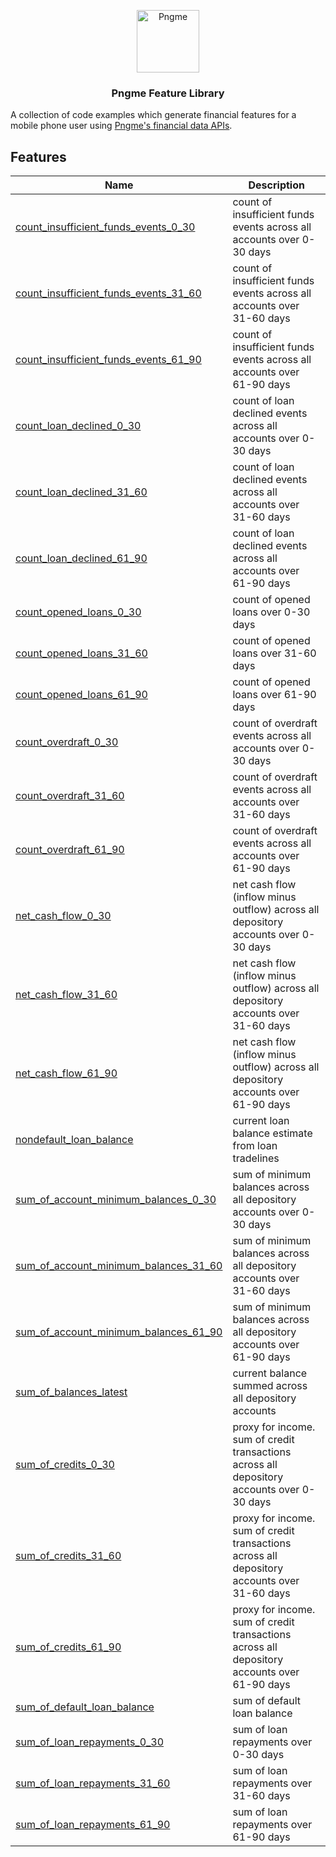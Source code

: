 <p align="center">
  <img src="https://admin.pngme.com/logo.png" alt="Pngme" width="100" height="100">
</p>

<h3 align="center">Pngme Feature Library</h3>

A collection of code examples which generate financial features for a mobile phone user using [Pngme's financial data APIs](https://developers.api.pngme.com/reference/).

## Features

| Name                                                                         | Description                                                                                 |
|------------------------------------------------------------------------------|---------------------------------------------------------------------------------------------|
| [count_insufficient_funds_events_0_30](lib/count_insufficient_funds_events)  | count of insufficient funds events across all accounts over 0-30 days                       |
| [count_insufficient_funds_events_31_60](lib/count_insufficient_funds_events) | count of insufficient funds events across all accounts over 31-60 days                      |
| [count_insufficient_funds_events_61_90](lib/count_insufficient_funds_events) | count of insufficient funds events across all accounts over 61-90 days                      |
| [count_loan_declined_0_30](lib/count_loan_declined)                          | count of loan declined events across all accounts over 0-30 days                            |
| [count_loan_declined_31_60](lib/count_loan_declined)                         | count of loan declined events across all accounts over 31-60 days                           |
| [count_loan_declined_61_90](lib/count_loan_declined)                         | count of loan declined events across all accounts over 61-90 days                           |
| [count_opened_loans_0_30](lib/count_opened_loans)                            | count of opened loans over 0-30 days                                                        |
| [count_opened_loans_31_60](lib/count_opened_loans)                           | count of opened loans over 31-60 days                                                       |
| [count_opened_loans_61_90](lib/count_opened_loans)                           | count of opened loans over 61-90 days                                                       |
| [count_overdraft_0_30](lib/count_overdraft)                                  | count of overdraft events across all accounts over 0-30 days                                |
| [count_overdraft_31_60](lib/count_overdraft)                                 | count of overdraft events across all accounts over 31-60 days                               |
| [count_overdraft_61_90](lib/count_overdraft)                                 | count of overdraft events across all accounts over 61-90 days                               |
| [net_cash_flow_0_30](lib/net_cash_flow)                                      | net cash flow (inflow minus outflow) across all depository accounts over 0-30 days          |
| [net_cash_flow_31_60](lib/net_cash_flow)                                     | net cash flow (inflow minus outflow) across all depository accounts over 31-60 days         |
| [net_cash_flow_61_90](lib/net_cash_flow)                                     | net cash flow (inflow minus outflow) across all depository accounts over 61-90 days         |
| [nondefault_loan_balance](lib/nondefault_loan_balance)                       | current loan balance estimate from loan tradelines                                          |
| [sum_of_account_minimum_balances_0_30](lib/sum_of_account_minimum_balances)  | sum of minimum balances across all depository accounts over 0-30 days                       |
| [sum_of_account_minimum_balances_31_60](lib/sum_of_account_minimum_balances) | sum of minimum balances across all depository accounts over 31-60 days                      |
| [sum_of_account_minimum_balances_61_90](lib/sum_of_account_minimum_balances) | sum of minimum balances across all depository accounts over 61-90 days                      |
| [sum_of_balances_latest](lib/sum_of_balances_latest)                         | current balance summed across all depository accounts                                       |
| [sum_of_credits_0_30](lib/sum_of_credits)                                    | proxy for income. sum of credit transactions across all depository accounts over 0-30 days  |
| [sum_of_credits_31_60](lib/sum_of_credits)                                   | proxy for income. sum of credit transactions across all depository accounts over 31-60 days |
| [sum_of_credits_61_90](lib/sum_of_credits)                                   | proxy for income. sum of credit transactions across all depository accounts over 61-90 days |
| [sum_of_default_loan_balance](lib/sum_of_default_loan_balance)               | sum of default loan balance                                                                 |
| [sum_of_loan_repayments_0_30](lib/sum_of_loan_repayments)                    | sum of loan repayments over 0-30 days                                                       |
| [sum_of_loan_repayments_31_60](lib/sum_of_loan_repayments)                   | sum of loan repayments over 31-60 days                                                      |
| [sum_of_loan_repayments_61_90](lib/sum_of_loan_repayments)                   | sum of loan repayments over 61-90 days                                                      |
